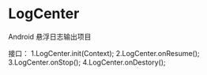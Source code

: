 # LogCenter
Android 悬浮日志输出项目

接口：
1.LogCenter.init(Context);
2.LogCenter.onResume();
3.LogCenter.onStop();
4.LogCenter.onDestory();
